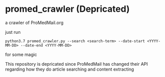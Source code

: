 # promed_crawler (Depricated)
a crawler of ProMedMail.org

just run 
```
python3.7 promed_crawler.py --search <search-term> --date-start <YYYY-MM-DD> --date-end <YYYY-MM-DD>
```
for some magic

This repository is depricated since ProMedMail has changed their API regarding how they do article searching and content extracting 
